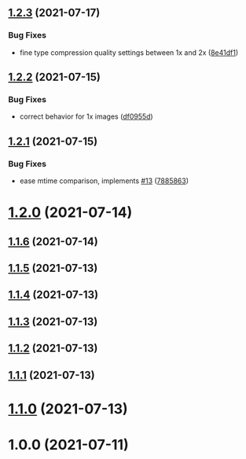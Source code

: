 ## [1.2.3](https://github.com/theKashey/holistic-image/compare/v1.2.2...v1.2.3) (2021-07-17)

### Bug Fixes

- fine type compression quality settings between 1x and 2x ([8e41df1](https://github.com/theKashey/holistic-image/commit/8e41df197d127bafe8dbb42bab3927f7143758d6))

## [1.2.2](https://github.com/theKashey/holistic-image/compare/v1.2.1...v1.2.2) (2021-07-15)

### Bug Fixes

- correct behavior for 1x images ([df0955d](https://github.com/theKashey/holistic-image/commit/df0955d26e6895aad3dafcea4f758b718031ca65))

## [1.2.1](https://github.com/theKashey/holistic-image/compare/v1.2.0...v1.2.1) (2021-07-15)

### Bug Fixes

- ease mtime comparison, implements [#13](https://github.com/theKashey/holistic-image/issues/13) ([7885863](https://github.com/theKashey/holistic-image/commit/78858634540abf4c8e4226a96d2b9adede827b9f))

# [1.2.0](https://github.com/theKashey/holistic-image/compare/v1.1.6...v1.2.0) (2021-07-14)

## [1.1.6](https://github.com/theKashey/holistic-image/compare/v1.1.5...v1.1.6) (2021-07-14)

## [1.1.5](https://github.com/theKashey/holistic-image/compare/v1.1.4...v1.1.5) (2021-07-13)

## [1.1.4](https://github.com/theKashey/holistic-image/compare/v1.1.3...v1.1.4) (2021-07-13)

## [1.1.3](https://github.com/theKashey/holistic-image/compare/v1.1.2...v1.1.3) (2021-07-13)

## [1.1.2](https://github.com/theKashey/holistic-image/compare/v1.1.1...v1.1.2) (2021-07-13)

## [1.1.1](https://github.com/theKashey/holistic-image/compare/v1.1.0...v1.1.1) (2021-07-13)

# [1.1.0](https://github.com/theKashey/holistic-image/compare/v1.0.0...v1.1.0) (2021-07-13)

# 1.0.0 (2021-07-11)
